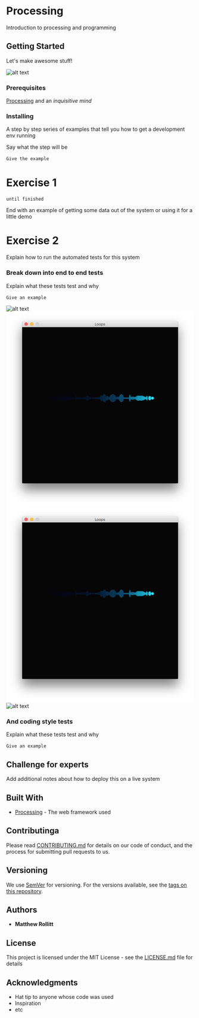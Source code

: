 # Processing

Introduction to processing and programming

## Getting Started

Let's make awesome stuff! 

![alt text](https://www.raspberrypi.org/app/uploads/2017/04/002_presSeries.jpg)

### Prerequisites

[Processing](https://processing.org/) and an *inquisitive mind*


### Installing

A step by step series of examples that tell you how to get a development env running

Say what the step will be

```
Give the example
```

# Exercise 1 

```
until finished
```

End with an example of getting some data out of the system or using it for a little demo

# Exercise 2

Explain how to run the automated tests for this system

### Break down into end to end tests

Explain what these tests test and why

```
Give an example
```
![alt text](ProcessingWorshop/Exercises/Images/exercise2.png)
![alt text](/Exercises/Images/exercise2.png)
![alt text](Exercises/Images/exercise2.png)
![alt text](/Images/exercise2.png)

### And coding style tests

Explain what these tests test and why

```
Give an example
```

## Challenge for experts 

Add additional notes about how to deploy this on a live system

## Built With

* [Processing](https://processing.org/) - The web framework used

## Contributinga

Please read [CONTRIBUTING.md](https://gist.github.com/PurpleBooth/b24679402957c63ec426) for details on our code of conduct, and the process for submitting pull requests to us.

## Versioning

We use [SemVer](http://semver.org/) for versioning. For the versions available, see the [tags on this repository](https://github.com/your/project/tags). 

## Authors

* **Matthew Rollitt**

## License

This project is licensed under the MIT License - see the [LICENSE.md](LICENSE.md) file for details

## Acknowledgments

* Hat tip to anyone whose code was used
* Inspiration
* etc

